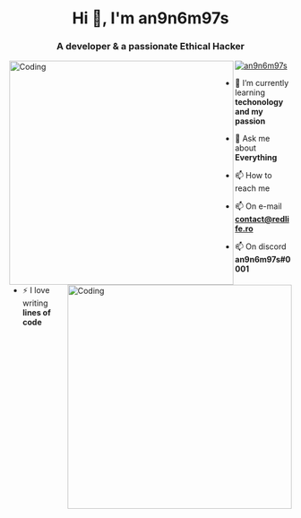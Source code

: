 <h1 align="center">Hi 👋, I'm an9n6m97s</h1>
<h3 align="center">A developer & a passionate Ethical Hacker</h3>

<img align="left" alt="Coding" width="400" src="https://redlife.ro/images/Ethical_Hacker.gif">
<img align="right" alt="Coding" width="400" src="https://redlife.ro/images/Ethical_Hacker2.gif">

<p align="left"> <a href="https://github.com/ryo-ma/github-profile-trophy"><img src="https://github-profile-trophy.vercel.app/?username=an9n6m97s" alt="an9n6m97s" /></a> </p>

- 🌱 I’m currently learning **techonology and my passion**

- 💬 Ask me about **Everything**

- 📫 How to reach me
- 📫 On e-mail **contact@redlife.ro**
- 📫 On discord **an9n6m97s#0001**

- ⚡ I love writing **lines of code**
